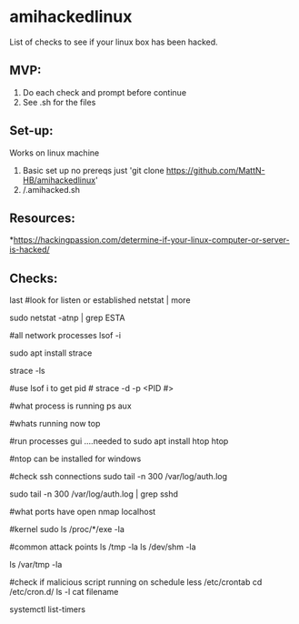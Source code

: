 # amihackedlinux
List of checks to see if your linux box has been hacked.

## MVP:

1. Do each check and prompt before continue
2. See .sh for the files

## Set-up:
Works on linux machine
1. Basic set up no prereqs just 'git clone https://github.com/MattN-HB/amihackedlinux'
2. /.amihacked.sh

## Resources:
*https://hackingpassion.com/determine-if-your-linux-computer-or-server-is-hacked/
 

## Checks:

last 
#look for listen or established
netstat | more

sudo netstat -atnp | grep ESTA

#all network processes
lsof -i

sudo apt install strace

strace -ls

#use lsof i to get pid #
 strace -d -p <PID #>

#what process is running
ps aux

#whats running now
top

#run processes gui ....needed to sudo apt install htop
htop

#ntop can be installed for windows

#check ssh connections
sudo tail -n 300 /var/log/auth.log

sudo tail -n 300 /var/log/auth.log | grep sshd

#what ports have open 
nmap localhost

#kernel
sudo ls /proc/*/exe -la

#common attack points
ls /tmp -la
ls /dev/shm -la

ls /var/tmp -la

#check if malicious script running on schedule
less /etc/crontab
cd /etc/cron.d/
ls -l
cat filename

systemctl list-timers 
